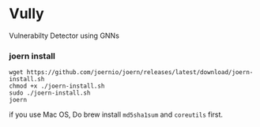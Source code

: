 # Vully
Vulnerabilty Detector using GNNs

### joern install
```
wget https://github.com/joernio/joern/releases/latest/download/joern-install.sh
chmod +x ./joern-install.sh
sudo ./joern-install.sh
joern
```

if you use Mac OS, Do brew install `md5sha1sum` and `coreutils` first.
